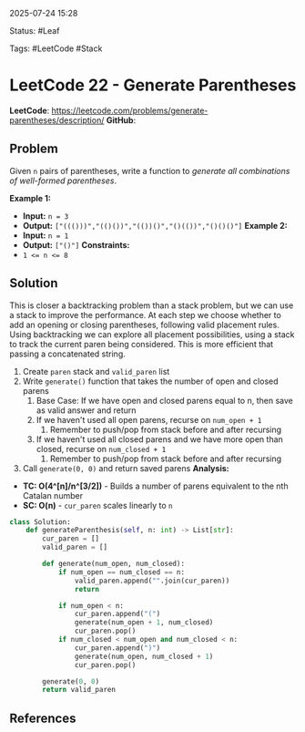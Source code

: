2025-07-24 15:28

Status: #Leaf

Tags: #LeetCode #Stack

# LeetCode 22 - Generate Parentheses
**LeetCode**: https://leetcode.com/problems/generate-parentheses/description/
**GitHub**:
## Problem
Given `n` pairs of parentheses, write a function to _generate all combinations of well-formed parentheses_.

**Example 1:**
- **Input:** `n = 3`
- **Output:** `["((()))","(()())","(())()","()(())","()()()"]`
**Example 2:**
- **Input:** `n = 1`
- **Output:** `["()"]`
**Constraints:**
- `1 <= n <= 8`
## Solution
This is closer a backtracking problem than a stack problem, but we can use a stack to improve the performance. At each step we choose whether to add an opening or closing parentheses, following valid placement rules. Using backtracking we can explore all placement possibilities, using a stack to track the current paren being considered. This is more efficient that passing a concatenated string. 
1) Create `paren` stack and `valid_paren` list
2) Write `generate()` function that takes the number of open and closed parens
	1) Base Case: If we have open and closed parens equal to n, then save as valid answer and return
	2) If we haven't used all open parens, recurse on `num_open + 1`
		1) Remember to push/pop from stack before and after recursing
	3) If we haven't used all closed parens and we have more open than closed, recurse on `num_closed + 1`
		1) Remember to push/pop from stack before and after recursing
3) Call `generate(0, 0)` and return saved parens
**Analysis:**
- **TC: O(4^[n]/n^[3/2])** - Builds a number of parens equivalent to the nth Catalan number
- **SC: O(n)** - `cur_paren` scales linearly to `n`
```python
class Solution:
    def generateParenthesis(self, n: int) -> List[str]:
        cur_paren = []
        valid_paren = []

        def generate(num_open, num_closed):
            if num_open == num_closed == n:
                valid_paren.append("".join(cur_paren))
                return 

            if num_open < n:
                cur_paren.append("(")
                generate(num_open + 1, num_closed)
                cur_paren.pop()
            if num_closed < num_open and num_closed < n:
                cur_paren.append(")")
                generate(num_open, num_closed + 1)
                cur_paren.pop()

        generate(0, 0)
        return valid_paren
```
## References
